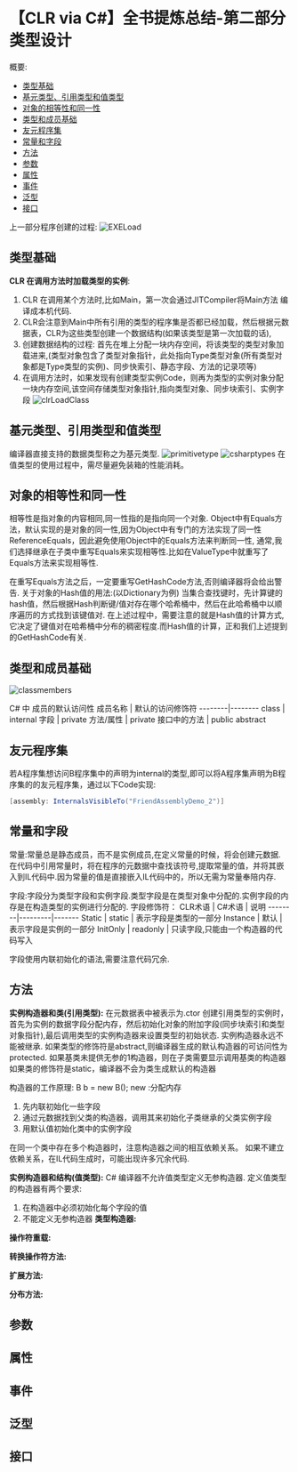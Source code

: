 # 【CLR via C#】全书提炼总结-第二部分 类型设计

概要:
- [类型基础](#类型基础)
- [基元类型、引用类型和值类型](#基元类型、引用类型和值类型)
- [对象的相等性和同一性](#对象的相等性和同一性)
- [类型和成员基础](#类型和成员基础)
- [友元程序集](#友元程序集)
- [常量和字段](#常量和字段)
- [方法](#方法)
- [参数](#参数)
- [属性](#属性)
- [事件](#事件)
- [泛型](#泛型)
- [接口](#接口)

上一部分程序创建的过程:
![EXELoad](https://github.com/SixGodZhang/Materials/blob/master/Images/EXELoad.png)


## 类型基础
__CLR 在调用方法时加载类型的实例__:
1. CLR 在调用某个方法时,比如Main，第一次会通过JITCompiler将Main方法 编译成本机代码.
2. CLR会注意到Main中所有引用的类型的程序集是否都已经加载，然后根据元数据表，CLR为这些类型创建一个数据结构(如果该类型是第一次加载的话),
3. 创建数据结构的过程: 首先在堆上分配一块内存空间，将该类型的类型对象加载进来,(类型对象包含了类型对象指针，此处指向Type类型对象(所有类型对象都是Type类型的实例)、同步快索引、静态字段、方法的记录项等)
4. 在调用方法时，如果发现有创建类型实例Code，则再为类型的实例对象分配一块内存空间,该空间存储类型对象指针,指向类型对象、同步块索引、实例字段
![clrLoadClass](https://github.com/SixGodZhang/Materials/blob/master/Images/clrLoadClass.png)

## 基元类型、引用类型和值类型
编译器直接支持的数据类型称之为基元类型.
![primitivetype](https://github.com/SixGodZhang/Materials/blob/master/Images/primitivetype.png)
![csharptypes](https://github.com/SixGodZhang/Materials/blob/master/Images/csharptypes.png)
在值类型的使用过程中，需尽量避免装箱的性能消耗。

## 对象的相等性和同一性
相等性是指对象的内容相同,同一性指的是指向同一个对象.
Object中有Equals方法，默认实现的是对象的同一性,因为Object中有专门的方法实现了同一性ReferenceEquals，因此避免使用Object中的Equals方法来判断同一性,
通常,我们选择继承在子类中重写Equals来实现相等性.比如在ValueType中就重写了Equals方法来实现相等性.

在重写Equals方法之后，一定要重写GetHashCode方法,否则编译器将会给出警告.
关于对象的Hash值的用法:(以Dictionary为例)
当集合查找键时，先计算键的hash值，然后根据Hash判断键/值对存在哪个哈希桶中，然后在此哈希桶中以顺序遍历的方式找到该键值对.
在上述过程中，需要注意的就是Hash值的计算方式,它决定了键值对在哈希桶中分布的稠密程度.而Hash值的计算，正和我们上述提到的GetHashCode有关.

## 类型和成员基础
![classmembers](https://github.com/SixGodZhang/Materials/blob/master/Images/classmembers.png)

C# 中 成员的默认访问性
成员名称 | 默认的访问修饰符
--------|--------
class | internal
字段 | private
方法/属性 | private
接口中的方法 | public  abstract 

## 友元程序集
若A程序集想访问B程序集中的声明为internal的类型,即可以将A程序集声明为B程序集的的友元程序集，通过以下Code实现:
``` csharp
[assembly: InternalsVisibleTo("FriendAssemblyDemo_2")]
```
## 常量和字段
常量:常量总是静态成员，而不是实例成员,在定义常量的时候，将会创建元数据.
在代码中引用常量时，将在程序的元数据中查找该符号,提取常量的值，并将其嵌入到IL代码中.因为常量的值是直接嵌入IL代码中的，所以无需为常量奉陪内存.

字段:字段分为类型字段和实例字段.类型字段是在类型对象中分配的.实例字段的内存是在构造类型的实例进行分配的.
字段修饰符：
CLR术语 | C#术语 | 说明
--------|---------|------- 
Static  | static | 表示字段是类型的一部分
Instance | 默认 | 表示字段是实例的一部分
InitOnly | readonly | 只读字段,只能由一个构造器的代码写入

字段使用内联初始化的语法,需要注意代码冗余.

## 方法
__实例构造器和类(引用类型):__
在元数据表中被表示为.ctor
创建引用类型的实例时，首先为实例的数据字段分配内存，然后初始化对象的附加字段(同步块索引和类型对象指针),最后调用类型的实例构造器来设置类型的初始状态.
实例构造器永远不能被继承.
如果类型的修饰符是abstract,则编译器生成的默认构造器的可访问性为protected.
如果基类未提供无参的1构造器，则在子类需要显示调用基类的构造器
如果类的修饰符是static，编译器不会为类生成默认的构造器

构造器的工作原理:
B b = new B();
new :分配内存
1. 先内联初始化一些字段
2. 通过元数据找到父类的构造器，调用其来初始化子类继承的父类实例字段
3. 用默认值初始化类中的实例字段

在同一个类中存在多个构造器时，注意构造器之间的相互依赖关系。
如果不建立依赖关系，在IL代码生成时，可能出现许多冗余代码.

__实例构造器和结构(值类型):__
C# 编译器不允许值类型定义无参构造器.
定义值类型的构造器有两个要求:
1. 在构造器中必须初始化每个字段的值
2. 不能定义无参构造器
__类型构造器:__

__操作符重载:__

__转换操作符方法:__

__扩展方法:__

__分布方法:__
## 参数
## 属性
## 事件
## 泛型
## 接口